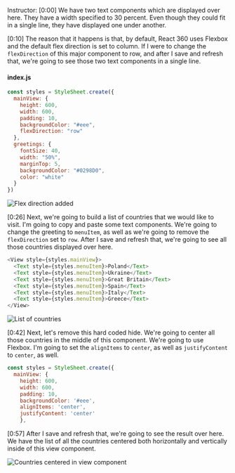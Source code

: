 Instructor: [0:00] We have two text components which are displayed over here. They have a width specified to 30 percent. Even though they could fit in a single line, they have displayed one under another.

[0:10] The reason that it happens is that, by default, React 360 uses Flexbox and the default flex direction is set to column. If I were to change the `flexDirection` of this major component to row, and after I save and refresh that, we're going to see those two text components in a single line.

#### index.js

```js
const styles = StyleSheet.create({
  mainView: {
    height: 600,
    width: 600,
    padding: 10,
    backgroundColor: "#eee",
    flexDirection: "row"
  },
  greetings: {
    fontSize: 40,
    width: "50%",
    marginTop: 5,
    backgroundColor: "#0298D0",
    color: "white"
  }
})
```

![Flex direction added](https://res.cloudinary.com/dg3gyk0gu/image/upload/v1561149314/transcript-images/use-flexbox-to-create-layouts-in-react-360-flex-direction.png)

[0:26] Next, we're going to build a list of countries that we would like to visit. I'm going to copy and paste some text components. We're going to change the greeting to `menuItem`, as well as we're going to remove the `flexDirection` set to `row`. After I save and refresh that, we're going to see all those countries displayed over here.

```js
<View style={styles.mainView}>
  <Text style={styles.menuItem}>Poland</Text>
  <Text style={styles.menuItem}>Ukraine</Text>
  <Text style={styles.menuItem}>Great Britain</Text>
  <Text style={styles.menuItem}>Spain</Text>
  <Text style={styles.menuItem}>Italy</Text>
  <Text style={styles.menuItem}>Greece</Text>
</View>
```

![List of countries](https://res.cloudinary.com/dg3gyk0gu/image/upload/v1561149313/transcript-images/use-flexbox-to-create-layouts-in-react-360-list-of-countries.png)

[0:42] Next, let's remove this hard coded hide. We're going to center all those countries in the middle of this component. We're going to use Flexbox. I'm going to set the `alignItems` to `center`, as well as `justifyContent` to `center`, as well.

```js
const styles = StyleSheet.create({
  mainView: {
    height: 600,
    width: 600,
    padding: 10,
    backgroundColor: '#eee',
    alignItems: 'center',
    justifyContent: 'center'
    },
```

[0:57] After I save and refresh that, we're going to see the result over here. We have the list of all the countries centered both horizontally and vertically inside of this view component.

![Countries centered in view component](https://res.cloudinary.com/dg3gyk0gu/image/upload/v1561149313/transcript-images/use-flexbox-to-create-layouts-in-react-360-countries-centered.png)
